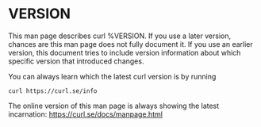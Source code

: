 <!-- Copyright (C) Daniel Stenberg, <daniel@haxx.se>, et al. -->
<!-- SPDX-License-Identifier: curl -->
# VERSION

This man page describes curl %VERSION. If you use a later version, chances are
this man page does not fully document it. If you use an earlier version, this
document tries to include version information about which specific version
that introduced changes.

You can always learn which the latest curl version is by running

    curl https://curl.se/info

The online version of this man page is always showing the latest incarnation:
https://curl.se/docs/manpage.html
